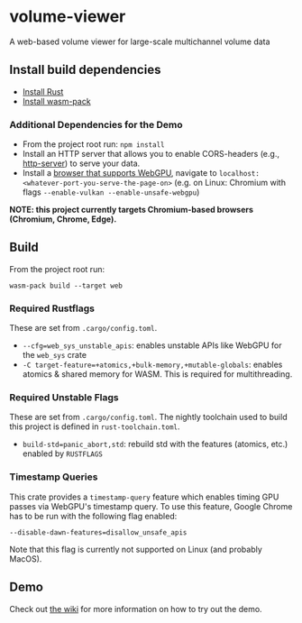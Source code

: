 # volume-viewer
A web-based volume viewer for large-scale multichannel volume data

## Install build dependencies
* [Install Rust](https://www.rust-lang.org/tools/install)
* [Install wasm-pack](https://rustwasm.github.io/wasm-pack/installer)

### Additional Dependencies for the Demo
* From the project root run: `npm install`
* Install an HTTP server that allows you to enable CORS-headers (e.g., [http-server](https://www.npmjs.com/package/http-server)) to serve your data.
* Install a [browser that supports WebGPU](https://github.com/gpuweb/gpuweb/wiki/Implementation-Status), navigate to `localhost:<whatever-port-you-serve-the-page-on>` (e.g. on Linux: Chromium with flags `--enable-vulkan --enable-unsafe-webgpu`)

**NOTE: this project currently targets Chromium-based browsers (Chromium, Chrome, Edge).**

## Build

From the project root run:
```
wasm-pack build --target web
```

### Required Rustflags
These are set from `.cargo/config.toml`.
* `--cfg=web_sys_unstable_apis`: enables unstable APIs like WebGPU for the `web_sys` crate
* `-C target-feature=+atomics,+bulk-memory,+mutable-globals`: enables atomics & shared memory for WASM. This is required for multithreading.

### Required Unstable Flags
These are set from `.cargo/config.toml`.
The nightly toolchain used to build this project is defined in `rust-toolchain.toml`.
* `build-std=panic_abort,std`: rebuild std with the features (atomics, etc.) enabled by `RUSTFLAGS`

### Timestamp Queries
This crate provides a `timestamp-query` feature which enables timing GPU passes via WebGPU's timestamp query.
To use this feature, Google Chrome has to be run with the following flag enabled:
```
--disable-dawn-features=disallow_unsafe_apis
```
Note that this flag is currently not supported on Linux (and probably MacOS).

## Demo
Check out [the wiki](https://github.com/JolifantoBambla/volume-viewer/wiki/Demo) for more information on how to try out the demo.
